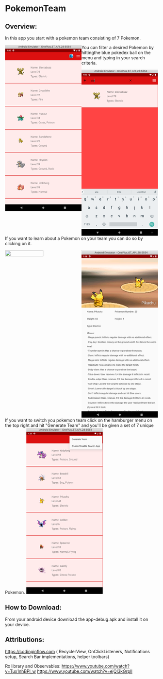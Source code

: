 # PokemonTeam

## Overview:

In this app you start with a pokemon team consisting of 7 Pokemon. 

<img src="https://github.com/RanVaknin/PokemonTeam/blob/master/mainscreen.png" align="left" height="50%" width="50%" >


You can filter a desired Pokemon by hittingthe blue pokedex ball on the menu and typing in your search criteria.

<img src="https://github.com/RanVaknin/PokemonTeam/blob/master/searchbar.png" align="left" height="50%" width="50%" >


If you want to learn about a Pokemon on your team you can do so by clicking on it.

<img src="hhttps://github.com/RanVaknin/PokemonTeam/blob/master/individualpokemon1.png" align="left" height="50%" width="50%" >

<img src="https://github.com/RanVaknin/PokemonTeam/blob/master/individualpokemon2.png" align="left" height="50%" width="50%" >

If you want to switch you pokemon team click on the hamburger menu on the top right and hit "Generate Team" and you'll be given a set of 7 unique Pokemon.
<img src="https://github.com/RanVaknin/PokemonTeam/blob/master/generate.png" height="50%" width="50%" >

## How to Download:
From your android device download the app-debug.apk and install it on your device.



## Attributions:
https://codinginflow.com ( RecyclerView, OnClickListeners, Notifications setup, Search Bar implementations, helper toolbars)

Rx library and Observables:
https://www.youtube.com/watch?v=Tux1nhBPl_w
https://www.youtube.com/watch?v=ejQI3kGrplI
